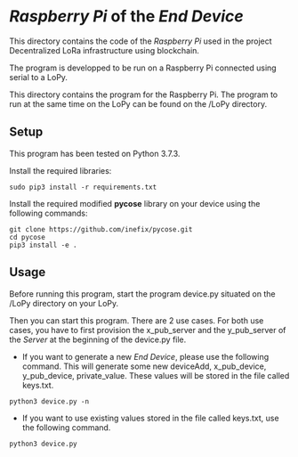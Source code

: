 # _Raspberry Pi_ of the _End Device_

This directory contains the code of the _Raspberry Pi_ used in the project Decentralized LoRa infrastructure using blockchain.

The program is developped to be run on a Raspberry Pi connected using serial to a LoPy.

This directory contains the program for the Raspberry Pi. The program to run at the same time on the LoPy can be found on the /LoPy directory.

## Setup

This program has been tested on Python 3.7.3.

Install the required libraries:
```
sudo pip3 install -r requirements.txt
```

Install the required modified __pycose__ library on your device using the following commands:
```
git clone https://github.com/inefix/pycose.git
cd pycose
pip3 install -e .
```

## Usage

Before running this program, start the program device.py situated on the /LoPy directory on your LoPy.

Then you can start this program. There are 2 use cases. For both use cases, you have to first provision the x_pub_server and the y_pub_server of the _Server_ at the beginning of the device.py file.

* If you want to generate a new _End Device_, please use the following command. This will generate some new deviceAdd, x_pub_device, y_pub_device, private_value. These values will be stored in the file called keys.txt.
```
python3 device.py -n
```

* If you want to use existing values stored in the file called keys.txt, use the following command.
```
python3 device.py
```
